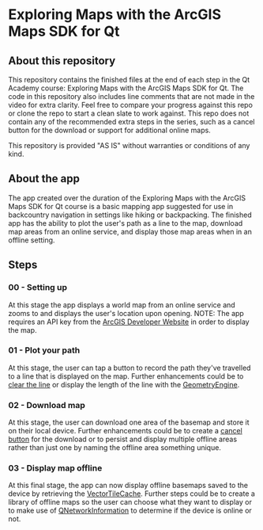 # Exploring Maps with the ArcGIS Maps SDK for Qt

## About this repository

This repository contains the finished files at the end of each step in the Qt Academy course: Exploring Maps with the ArcGIS Maps SDK for Qt. The code in this repository also includes line comments that are not made in the video for extra clarity. Feel free to compare your progress against this repo or clone the repo to start a clean slate to work against. This repo does not contain any of the recommended extra steps in the series, such as a cancel button for the download or support for additional online maps.

This repository is provided "AS IS" without warranties or conditions of any kind.

## About the app

The app created over the duration of the Exploring Maps with the ArcGIS Maps SDK for Qt course is a basic mapping app suggested for use in backcountry navigation in settings like hiking or backpacking. The finished app has the ability to plot the user's path as a line to the map, download map areas from an online service, and display those map areas when in an offline setting.

## Steps

### 00 - Setting up

At this stage the app displays a world map from an online service and zooms to and displays the user's location upon opening. NOTE: The app requires an API key from the [ArcGIS Developer Website](https://developers.arcgis.com) in order to display the map.

### 01 - Plot your path

At this stage, the user can tap a button to record the path they've travelled to a line that is displayed on the map. Further enhancements could be to [clear the line](https://developers.arcgis.com/qt/cpp/api-reference/esri-arcgisruntime-graphiclistmodel.html#clear) or display the length of the line with the [GeometryEngine](https://developers.arcgis.com/qt/cpp/api-reference/esri-arcgisruntime-geometryengine.html#length).


### 02 - Download map

At this stage, the user can download one area of the basemap and store it on their local device. Further enhancements could be to create a [cancel button](https://developers.arcgis.com/qt/cpp/api-reference/esri-arcgisruntime-job.html#cancelJobAsync) for the download or to persist and display multiple offline areas rather than just one by naming the offline area something unique.

### 03 - Display map offline

At this final stage, the app can now display offline basemaps saved to the device by retrieving the [VectorTileCache](https://developers.arcgis.com/qt/cpp/api-reference/esri-arcgisruntime-vectortilecache.html). Further steps could be to create a library of offline maps so the user can choose what they want to display or to make use of [QNetworkInformation](https://doc.qt.io/qt-6.5/qnetworkinformation.html#Reachability-enum) to determine if the device is online or not.
